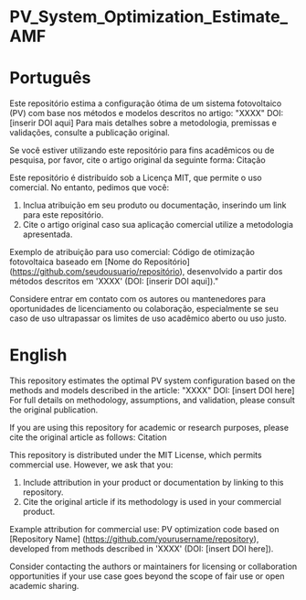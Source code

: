 # PV_System_Optimization_Estimate_AMF

# Português

Este repositório estima a configuração ótima de um sistema fotovoltaico (PV) com base nos métodos e modelos descritos no artigo:
"XXXX"
DOI: [inserir DOI aqui]
Para mais detalhes sobre a metodologia, premissas e validações, consulte a publicação original.

Se você estiver utilizando este repositório para fins acadêmicos ou de pesquisa, por favor, cite o artigo original da seguinte forma:
Citação

Este repositório é distribuído sob a Licença MIT, que permite o uso comercial. No entanto, pedimos que você:

1. Inclua atribuição em seu produto ou documentação, inserindo um link para este repositório.
2. Cite o artigo original caso sua aplicação comercial utilize a metodologia apresentada.

Exemplo de atribuição para uso comercial:
Código de otimização fotovoltaica baseado em [Nome do Repositório] (https://github.com/seudousuario/repositório), desenvolvido a partir dos métodos descritos em 'XXXX' (DOI: [inserir DOI aqui])."

Considere entrar em contato com os autores ou mantenedores para oportunidades de licenciamento ou colaboração, especialmente se seu caso de uso ultrapassar os limites de uso acadêmico aberto ou uso justo.


# English

This repository estimates the optimal PV system configuration based on the methods and models described in the article:
"XXXX"
DOI: [insert DOI here]
For full details on methodology, assumptions, and validation, please consult the original publication.

If you are using this repository for academic or research purposes, please cite the original article as follows:
Citation

This repository is distributed under the MIT License, which permits commercial use. However, we ask that you:

1. Include attribution in your product or documentation by linking to this repository.
2. Cite the original article if its methodology is used in your commercial product.

Example attribution for commercial use:
PV optimization code based on [Repository Name] (https://github.com/yourusername/repository), developed from methods described in 'XXXX' (DOI: [insert DOI here]).


Consider contacting the authors or maintainers for licensing or collaboration opportunities if your use case goes beyond the scope of fair use or open academic sharing.
